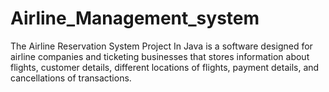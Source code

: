 # Airline_Management_system
The Airline Reservation System Project In Java is a software designed for airline companies and ticketing businesses that stores information about flights, customer details, different locations of flights, payment details, and cancellations of transactions.
